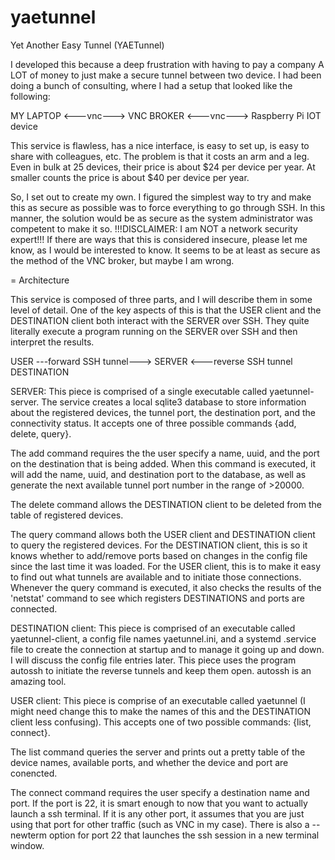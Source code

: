 # yaetunnel
Yet Another Easy Tunnel (YAETunnel)

I developed this because a deep frustration with having to pay a company A LOT of money to just make a secure tunnel between two device. I had been doing a bunch of consulting, where I had a setup that looked like the following:

MY LAPTOP <---vnc---> VNC BROKER <---vnc---> Raspberry Pi IOT device

This service is flawless, has a nice interface, is easy to set up, is easy to share with colleagues, etc. The problem is that it costs an arm and a leg. Even in bulk at 25 devices, their price is about $24 per device per year. At smaller counts the price is about $40 per device per year.

So, I set out to create my own. I figured the simplest way to try and make this as secure as possible was to force everything to go through SSH. In this manner, the solution would be as secure as the system administrator was competent to make it so. 
!!!DISCLAIMER: I am NOT a network security expert!!! If there are ways that this is considered insecure, please let me know, as I would be interested to know. It seems to be at least as secure as the method of the VNC broker, but maybe I am wrong.

= Architecture

This service is composed of three parts, and I will describe them in some level of detail. One of the key aspects of this is that the USER client and the DESTINATION client both interact with the SERVER over SSH. They quite literally execute a program running on the SERVER over SSH and then interpret the results.

USER ---forward SSH tunnel---> SERVER <---reverse SSH tunnel DESTINATION


SERVER: This piece is comprised of a single executable called yaetunnel-server. The service creates a local sqlite3 database to store information about the registered devices, the tunnel port, the destination port, and the connectivity status. It accepts one of three possible commands {add, delete, query}.

The add command requires the the user specify a name, uuid, and the port on the destination that is being added. When this command is executed, it will add the name, uuid, and destination port to the database, as well as generate the next available tunnel port number in the range of >20000. 

The delete command allows the DESTINATION client to be deleted from the table of registered devices.

The query command allows both the USER client and DESTINATION client to query the registered devices. For the DESTINATION client, this is so it knows whether to add/remove ports based on changes in the config file since the last time it was loaded. For the USER client, this is to make it easy to find out what tunnels are available and to initiate those connections. Whenever the query command is executed, it also checks the results of the 'netstat' command to see which registers DESTINATIONS and ports are connected.


DESTINATION client: This piece is comprised of an executable called yaetunnel-client, a config file names yaetunnel.ini, and a systemd .service file to create the connection at startup and to manage it going up and down. I will discuss the config file entries later. This piece uses the program autossh to initiate the reverse tunnels and keep them open. autossh is an amazing tool.



USER client: This piece is comprise of an executable called yaetunnel (I might need change this to make the names of this and the DESTINATION client less confusing). This accepts one of two possible commands: {list, connect}.

The list command queries the server and prints out a pretty table of the device names, available ports, and whether the device and port are conencted.

The connect command requires the user specify a destination name and port. If the port is 22, it is smart enough to now that you want to actually launch a ssh terminal. If it is any other port, it assumes that you are just using that port for other traffic (such as VNC in my case). There is also a --newterm option for port 22 that launches the ssh session in a new terminal window.





